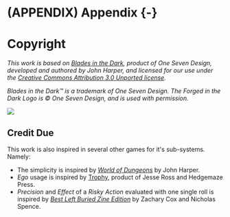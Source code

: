 # (APPENDIX) Appendix {-}

# Copyright 

*This work is based on [Blades in the Dark](http://www.bladesinthedark.com/), product of One Seven Design, developed and authored by John Harper, and licensed for our use under the [Creative Commons Attribution 3.0 Unported license](http://creativecommons.org/licenses/by/3.0/).*

*Blades in the Dark™ is a trademark of One Seven Design. The Forged in the Dark Logo is © One Seven Design, and is used with permission.*

![](https://bladesinthedark.com/sites/default/files/inline-images/forged_in_the_dark_logo2_0.png)

## Credit Due 

This work is also inspired in several other games for it's sub-systems. Namely:

- The simplicity is inspired by [*World of Dungeons*](https://johnharper.itch.io/world-of-dungeons) by John Harper.
- *Ego* usage is inspired by [Trophy](https://trophyrpg.com/), product of Jesse Ross and Hedgemaze Press.
- *Precision* and *Effect* of a *Risky Action* evaluated with one single roll is inspired by [*Best Left Buried Zine Edition*](https://soulmuppet-store.co.uk/products/best-left-buried-zini-edition) by Zachary Cox and Nicholas Spence.
